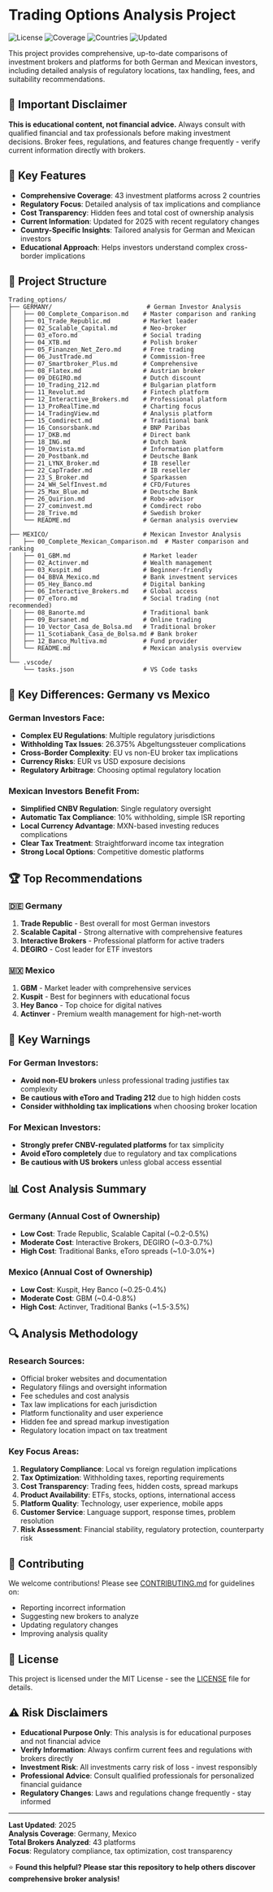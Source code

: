# Trading Options Analysis Project

![License](https://img.shields.io/badge/license-MIT-blue.svg)
![Coverage](https://img.shields.io/badge/brokers-43%20platforms-green.svg)
![Countries](https://img.shields.io/badge/countries-Germany%20%7C%20Mexico-orange.svg)
![Updated](https://img.shields.io/badge/updated-2025-brightgreen.svg)

This project provides comprehensive, up-to-date comparisons of investment brokers and platforms for both German and Mexican investors, including detailed analysis of regulatory locations, tax handling, fees, and suitability recommendations.

## 🚨 Important Disclaimer

**This is educational content, not financial advice.** Always consult with qualified financial and tax professionals before making investment decisions. Broker fees, regulations, and features change frequently - verify current information directly with brokers.

## 🌟 Key Features

- **Comprehensive Coverage**: 43 investment platforms across 2 countries
- **Regulatory Focus**: Detailed analysis of tax implications and compliance
-  **Cost Transparency**: Hidden fees and total cost of ownership analysis
- **Current Information**: Updated for 2025 with recent regulatory changes
- **Country-Specific Insights**: Tailored analysis for German and Mexican investors
- **Educational Approach**: Helps investors understand complex cross-border implications

## 📁 Project Structure

```
Trading_options/
├── GERMANY/                          # German Investor Analysis
│   ├── 00_Complete_Comparison.md    # Master comparison and ranking
│   ├── 01_Trade_Republic.md         # Market leader
│   ├── 02_Scalable_Capital.md       # Neo-broker
│   ├── 03_eToro.md                  # Social trading
│   ├── 04_XTB.md                    # Polish broker
│   ├── 05_Finanzen_Net_Zero.md      # Free trading
│   ├── 06_JustTrade.md              # Commission-free
│   ├── 07_Smartbroker_Plus.md       # Comprehensive
│   ├── 08_Flatex.md                 # Austrian broker
│   ├── 09_DEGIRO.md                 # Dutch discount
│   ├── 10_Trading_212.md            # Bulgarian platform
│   ├── 11_Revolut.md                # Fintech platform
│   ├── 12_Interactive_Brokers.md    # Professional platform
│   ├── 13_ProRealTime.md            # Charting focus
│   ├── 14_TradingView.md            # Analysis platform
│   ├── 15_Comdirect.md              # Traditional bank
│   ├── 16_Consorsbank.md            # BNP Paribas
│   ├── 17_DKB.md                    # Direct bank
│   ├── 18_ING.md                    # Dutch bank
│   ├── 19_Onvista.md                # Information platform
│   ├── 20_Postbank.md               # Deutsche Bank
│   ├── 21_LYNX_Broker.md            # IB reseller
│   ├── 22_CapTrader.md              # IB reseller
│   ├── 23_S_Broker.md               # Sparkassen
│   ├── 24_WH_SelfInvest.md          # CFD/Futures
│   ├── 25_Max_Blue.md               # Deutsche Bank
│   ├── 26_Quirion.md                # Robo-advisor
│   ├── 27_cominvest.md              # Comdirect robo
│   ├── 28_Trive.md                  # Swedish broker
│   └── README.md                    # German analysis overview
│
├── MEXICO/                          # Mexican Investor Analysis
│   ├── 00_Complete_Mexican_Comparison.md  # Master comparison and ranking
│   ├── 01_GBM.md                    # Market leader
│   ├── 02_Actinver.md               # Wealth management
│   ├── 03_Kuspit.md                 # Beginner-friendly
│   ├── 04_BBVA_Mexico.md            # Bank investment services
│   ├── 05_Hey_Banco.md              # Digital banking
│   ├── 06_Interactive_Brokers.md    # Global access
│   ├── 07_eToro.md                  # Social trading (not recommended)
│   ├── 08_Banorte.md                # Traditional bank
│   ├── 09_Bursanet.md               # Online trading
│   ├── 10_Vector_Casa_de_Bolsa.md   # Traditional broker
│   ├── 11_Scotiabank_Casa_de_Bolsa.md # Bank broker
│   ├── 12_Banco_Multiva.md          # Fund provider
│   └── README.md                    # Mexican analysis overview
│
└── .vscode/
    └── tasks.json                   # VS Code tasks
```

## 🎯 Key Differences: Germany vs Mexico

### German Investors Face:
- **Complex EU Regulations**: Multiple regulatory jurisdictions
- **Withholding Tax Issues**: 26.375% Abgeltungssteuer complications
- **Cross-Border Complexity**: EU vs non-EU broker tax implications
- **Currency Risks**: EUR vs USD exposure decisions
- **Regulatory Arbitrage**: Choosing optimal regulatory location

### Mexican Investors Benefit From:
- **Simplified CNBV Regulation**: Single regulatory oversight
- **Automatic Tax Compliance**: 10% withholding, simple ISR reporting
- **Local Currency Advantage**: MXN-based investing reduces complications
- **Clear Tax Treatment**: Straightforward income tax integration
- **Strong Local Options**: Competitive domestic platforms

## 🏆 Top Recommendations

### 🇩🇪 Germany
1. **Trade Republic** - Best overall for most German investors
2. **Scalable Capital** - Strong alternative with comprehensive features
3. **Interactive Brokers** - Professional platform for active traders
4. **DEGIRO** - Cost leader for ETF investors

### 🇲🇽 Mexico
1. **GBM** - Market leader with comprehensive services
2. **Kuspit** - Best for beginners with educational focus
3. **Hey Banco** - Top choice for digital natives
4. **Actinver** - Premium wealth management for high-net-worth

## 🚨 Key Warnings

### For German Investors:
- **Avoid non-EU brokers** unless professional trading justifies tax complexity
- **Be cautious with eToro and Trading 212** due to high hidden costs
- **Consider withholding tax implications** when choosing broker location

### For Mexican Investors:
- **Strongly prefer CNBV-regulated platforms** for tax simplicity
- **Avoid eToro completely** due to regulatory and tax complications
- **Be cautious with US brokers** unless global access essential

## 📊 Cost Analysis Summary

### Germany (Annual Cost of Ownership)
- **Low Cost**: Trade Republic, Scalable Capital (~0.2-0.5%)
- **Moderate Cost**: Interactive Brokers, DEGIRO (~0.3-0.7%)
- **High Cost**: Traditional Banks, eToro spreads (~1.0-3.0%+)

### Mexico (Annual Cost of Ownership)
- **Low Cost**: Kuspit, Hey Banco (~0.25-0.4%)
- **Moderate Cost**: GBM (~0.4-0.8%)
- **High Cost**: Actinver, Traditional Banks (~1.5-3.5%)

## 🔍 Analysis Methodology

### Research Sources:
- Official broker websites and documentation
- Regulatory filings and oversight information
- Fee schedules and cost analysis
- Tax law implications for each jurisdiction
- Platform functionality and user experience
- Hidden fee and spread markup investigation
- Regulatory location impact on tax treatment

### Key Focus Areas:
1. **Regulatory Compliance**: Local vs foreign regulation implications
2. **Tax Optimization**: Withholding taxes, reporting requirements
3. **Cost Transparency**: Trading fees, hidden costs, spread markups
4. **Product Availability**: ETFs, stocks, options, international access
5. **Platform Quality**: Technology, user experience, mobile apps
6. **Customer Service**: Language support, response times, problem resolution
7. **Risk Assessment**: Financial stability, regulatory protection, counterparty risk

## 🤝 Contributing

We welcome contributions! Please see [CONTRIBUTING.md](CONTRIBUTING.md) for guidelines on:
- Reporting incorrect information
- Suggesting new brokers to analyze
- Updating regulatory changes
- Improving analysis quality

## 📄 License

This project is licensed under the MIT License - see the [LICENSE](LICENSE) file for details.

## ⚠️ Risk Disclaimers

- **Educational Purpose Only**: This analysis is for educational purposes and not financial advice
- **Verify Information**: Always confirm current fees and regulations with brokers directly
- **Investment Risk**: All investments carry risk of loss - invest responsibly
- **Professional Advice**: Consult qualified professionals for personalized financial guidance
- **Regulatory Changes**: Laws and regulations change frequently - stay informed

---

**Last Updated**: 2025  
**Analysis Coverage**: Germany, Mexico  
**Total Brokers Analyzed**: 43 platforms  
**Focus**: Regulatory compliance, tax optimization, cost transparency

⭐ **Found this helpful? Please star this repository to help others discover comprehensive broker analysis!**
